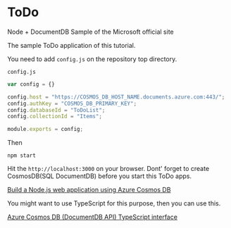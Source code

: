 # ToDo

Node + DocumentDB Sample of the Microsoft official site

The sample ToDo application of this tutorial.

You need to add `config.js` on the repository top directory. 

`config.js`

```js
var config = {}

config.host = "https://COSMOS_DB_HOST_NAME.documents.azure.com:443/";
config.authKey = "COSMOS_DB_PRIMARY_KEY";
config.databaseId = "ToDoList";
config.collectionId = "Items";

module.exports = config;
```

Then 

```
npm start
``` 

Hit the `http://localhost:3000` on your browser. Dont' forget to create CosmosDB(SQL DocumentDB) before you start this ToDo apps. 

[Build a Node.js web application using Azure Cosmos DB](https://docs.microsoft.com/en-us/azure/cosmos-db/documentdb-nodejs-application)

You might want to use TypeScript for this purpose, then you can use this.

[Azure Cosmos DB (DocumentDB API) TypeScript interface](https://www.npmjs.com/package/documentdb-typescript)
